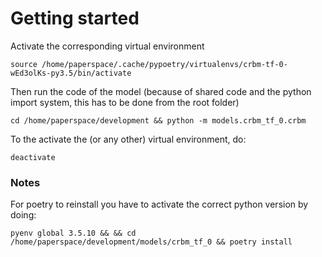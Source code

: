# Getting started

Activate the corresponding virtual environment
```zh
source /home/paperspace/.cache/pypoetry/virtualenvs/crbm-tf-0-wEd3olKs-py3.5/bin/activate
```

Then run the code of the model
(because of shared code and the python import system, this has to be done from the root folder)
```zh
cd /home/paperspace/development && python -m models.crbm_tf_0.crbm
```

To the activate the (or any other) virtual environment, do:
```zh
deactivate
```



### Notes
For poetry to reinstall you have to activate the correct python version by doing:
```zh
pyenv global 3.5.10 && && cd /home/paperspace/development/models/crbm_tf_0 && poetry install
```
